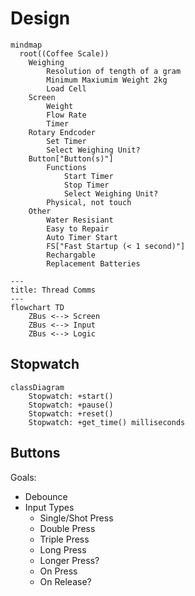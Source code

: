 # Design


```mermaid
mindmap
  root((Coffee Scale))
    Weighing
        Resolution of tength of a gram
        Minimum Maxiumim Weight 2kg
        Load Cell
    Screen
        Weight
        Flow Rate
        Timer
    Rotary Endcoder
        Set Timer
        Select Weighing Unit?
    Button["Button(s)"]
        Functions
            Start Timer
            Stop Timer
            Select Weighing Unit?
        Physical, not touch
    Other
        Water Resisiant
        Easy to Repair
        Auto Timer Start
        FS["Fast Startup (< 1 second)"]
        Rechargable
        Replacement Batteries
```

```mermaid
---
title: Thread Comms
---
flowchart TD
    ZBus <--> Screen
    ZBus <--> Input
    ZBus <--> Logic
```

## Stopwatch

```mermaid
classDiagram
    Stopwatch: +start()
    Stopwatch: +pause()
    Stopwatch: +reset()
    Stopwatch: +get_time() milliseconds
```


## Buttons

Goals:
- Debounce
- Input Types
  - Single/Shot Press
  - Double Press
  - Triple Press
  - Long Press
  - Longer Press? 
  - On Press
  - On Release?
